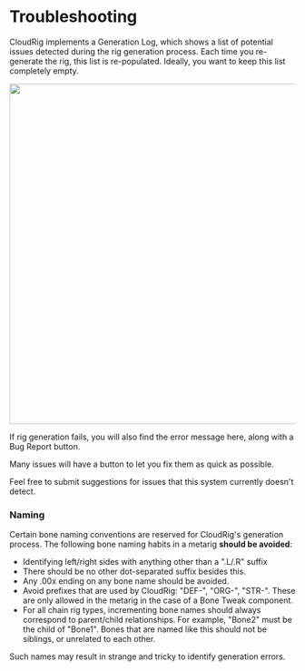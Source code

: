 # Troubleshooting
CloudRig implements a Generation Log, which shows a list of potential issues detected during the rig generation process. Each time you re-generate the rig, this list is re-populated. Ideally, you want to keep this list completely empty.

<img src="/media/addons/cloudrig/generation_log.png" width=600>  

If rig generation fails, you will also find the error message here, along with a Bug Report button.

Many issues will have a button to let you fix them as quick as possible.

Feel free to submit suggestions for issues that this system currently doesn't detect.

### Naming
Certain bone naming conventions are reserved for CloudRig's generation process. The following bone naming habits in a metarig **should be avoided**:
- Identifying left/right sides with anything other than a ".L/.R" suffix
- There should be no other dot-separated suffix besides this.
- Any .00x ending on any bone name should be avoided.
- Avoid prefixes that are used by CloudRig: "DEF-", "ORG-", "STR-". These are only allowed in the metarig in the case of a Bone Tweak component.
- For all chain rig types, incrementing bone names should always correspond to parent/child relationships. For example, "Bone2" must be the child of "Bone1". Bones that are named like this should not be siblings, or unrelated to each other.

Such names may result in strange and tricky to identify generation errors.